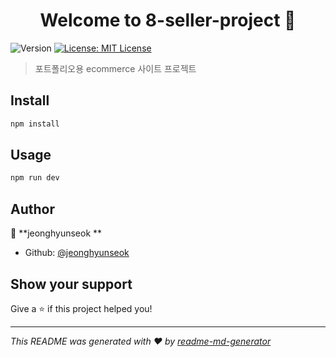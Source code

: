 <h1 align="center">Welcome to 8-seller-project 👋</h1>
<p>
  <img alt="Version" src="https://img.shields.io/badge/version-0.0.1-blue.svg?cacheSeconds=2592000" />
  <a href="#" target="_blank">
    <img alt="License: MIT License" src="https://img.shields.io/badge/License-MIT License-yellow.svg" />
  </a>
</p>

> 포트폴리오용 ecommerce 사이트 프로젝트

## Install

```sh
npm install
```

## Usage

```sh
npm run dev
```

## Author

👤 **jeonghyunseok **

- Github: [@jeonghyunseok](https://github.com/jeonghyunseok)

## Show your support

Give a ⭐️ if this project helped you!

--- 
_This README was generated with ❤️ by [readme-md-generator](https://github.com/kefranabg/readme-md-generator)_

